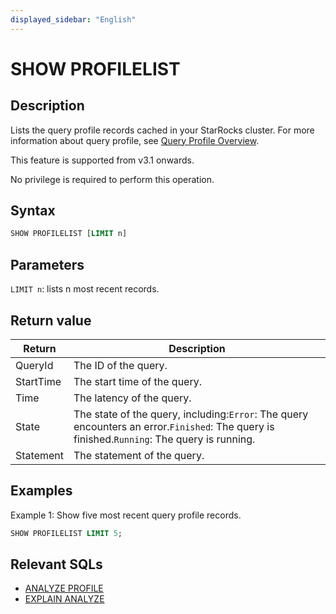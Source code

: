 ```yaml
---
displayed_sidebar: "English"
---
```


# SHOW PROFILELIST

## Description

Lists the query profile records cached in your StarRocks cluster. For more information about query profile, see [Query Profile Overview](../../../administration/query_profile_overview.md).

This feature is supported from v3.1 onwards.

No privilege is required to perform this operation.

## Syntax

```SQL
SHOW PROFILELIST [LIMIT n]
```

## Parameters

`LIMIT n`: lists n most recent records.

## Return value

| **Return** | **Description**                                              |
| ---------- | ------------------------------------------------------------ |
| QueryId    | The ID of the query.                                         |
| StartTime  | The start time of the query.                                 |
| Time       | The latency of the query.                                    |
| State      | The state of the query, including:`Error`: The query encounters an error.`Finished`: The query is finished.`Running`: The query is running. |
| Statement  | The statement of the query.                                  |

## Examples

Example 1: Show five most recent query profile records.

```SQL
SHOW PROFILELIST LIMIT 5;
```

## Relevant SQLs

- [ANALYZE PROFILE](./ANALYZE_PROFILE.md)
- [EXPLAIN ANALYZE](./EXPLAIN_ANALYZE.md)
